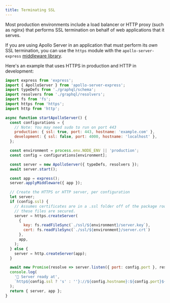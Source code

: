 ```yaml
---
title: Terminating SSL
---
```


Most production environments include a load balancer or HTTP proxy (such as nginx)
that performs SSL termination on behalf of web applications that it serves.

If you are using Apollo Server in an application that must perform its _own_ SSL
termination, you can use the `https` module with the `apollo-server-express` [middleware
library](/integrations/middleware/).

Here's an example that uses HTTPS in production and HTTP in development:

```javascript
import express from 'express';
import { ApolloServer } from 'apollo-server-express';
import typeDefs from './graphql/schema';
import resolvers from './graphql/resolvers';
import fs from 'fs';
import https from 'https';
import http from 'http';

async function startApolloServer() {
  const configurations = {
    // Note: You may need sudo to run on port 443
    production: { ssl: true, port: 443, hostname: 'example.com' },
    development: { ssl: false, port: 4000, hostname: 'localhost' },
  };

  const environment = process.env.NODE_ENV || 'production';
  const config = configurations[environment];

  const server = new ApolloServer({ typeDefs, resolvers });
  await server.start();

  const app = express();
  server.applyMiddleware({ app });

  // Create the HTTPS or HTTP server, per configuration
  let server;
  if (config.ssl) {
    // Assumes certificates are in a .ssl folder off of the package root. Make sure
    // these files are secured.
    server = https.createServer(
      {
        key: fs.readFileSync(`./ssl/${environment}/server.key`),
        cert: fs.readFileSync(`./ssl/${environment}/server.crt`)
      },
      app,
    );
  } else {
    server = http.createServer(app);
  }

  await new Promise(resolve => server.listen({ port: config.port }, resolve));
  console.log(
    '🚀 Server ready at',
    `http${config.ssl ? 's' : ''}://${config.hostname}:${config.port}${server.graphqlPath}`
  );
  return { server, app };
}
```
